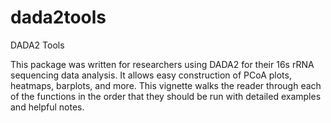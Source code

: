 # dada2tools
DADA2 Tools

This package was written for researchers using DADA2 for their 16s rRNA sequencing data analysis. It allows easy construction of PCoA plots, heatmaps, barplots, and more. This vignette walks the reader through each of the functions in the order that they should be run with detailed examples and helpful notes.
